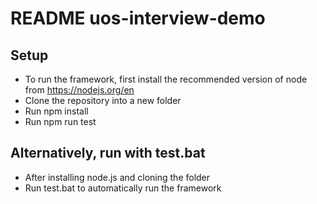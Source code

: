 # README uos-interview-demo

## Setup
- To run the framework, first install the recommended version of node from https://nodejs.org/en
- Clone the repository into a new folder
- Run npm install
- Run npm run test

## Alternatively, run with test.bat
- After installing node.js and cloning the folder
- Run test.bat to automatically run the framework


